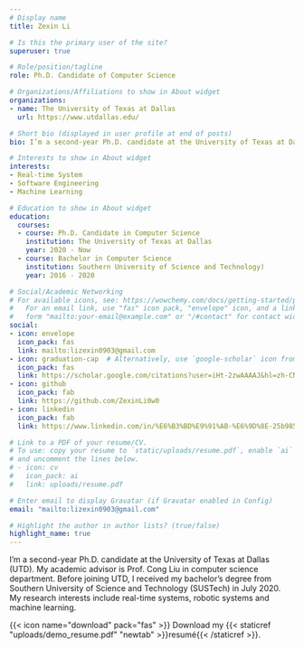 ```yaml
---
# Display name
title: Zexin Li

# Is this the primary user of the site?
superuser: true

# Role/position/tagline
role: Ph.D. Candidate of Computer Science

# Organizations/Affiliations to show in About widget
organizations:
- name: The University of Texas at Dallas
  url: https://www.utdallas.edu/

# Short bio (displayed in user profile at end of posts)
bio: I’m a second-year Ph.D. candidate at the University of Texas at Dallas (UTD). My academic advisor is Prof. Cong Liu in computer science department. Before joining UTD, I received my bachelor’s degree from Southern University of Science and Technology (SUSTech) in July 2020. My research interests include real-time systems, robotic systems and machine learning.

# Interests to show in About widget
interests:
- Real-time System
- Software Engineering
- Machine Learning

# Education to show in About widget
education:
  courses:
  - course: Ph.D. Candidate in Computer Science
    institution: The University of Texas at Dallas
    year: 2020 - Now
  - course: Bachelor in Computer Science
    institution: Southern University of Science and Technology)
    year: 2016 - 2020

# Social/Academic Networking
# For available icons, see: https://wowchemy.com/docs/getting-started/page-builder/#icons
#   For an email link, use "fas" icon pack, "envelope" icon, and a link in the
#   form "mailto:your-email@example.com" or "/#contact" for contact widget.
social:
- icon: envelope
  icon_pack: fas
  link: mailto:lizexin0903@gmail.com
- icon: graduation-cap  # Alternatively, use `google-scholar` icon from `ai` icon pack
  icon_pack: fas
  link: https://scholar.google.com/citations?user=iHt-2zwAAAAJ&hl=zh-CN
- icon: github
  icon_pack: fab
  link: https://github.com/ZexinLi0w0
- icon: linkedin
  icon_pack: fab
  link: https://www.linkedin.com/in/%E6%B3%BD%E9%91%AB-%E6%9D%8E-25b985185/

# Link to a PDF of your resume/CV.
# To use: copy your resume to `static/uploads/resume.pdf`, enable `ai` icons in `params.toml`, 
# and uncomment the lines below.
# - icon: cv
#   icon_pack: ai
#   link: uploads/resume.pdf

# Enter email to display Gravatar (if Gravatar enabled in Config)
email: "mailto:lizexin0903@gmail.com"

# Highlight the author in author lists? (true/false)
highlight_name: true
---
```


I’m a second-year Ph.D. candidate at the University of Texas at Dallas (UTD). My academic advisor is Prof. Cong Liu in computer science department. Before joining UTD, I received my bachelor’s degree from Southern University of Science and Technology (SUSTech) in July 2020. My research interests include real-time systems, robotic systems and machine learning.

{{< icon name="download" pack="fas" >}} Download my {{< staticref "uploads/demo_resume.pdf" "newtab" >}}resumé{{< /staticref >}}.
